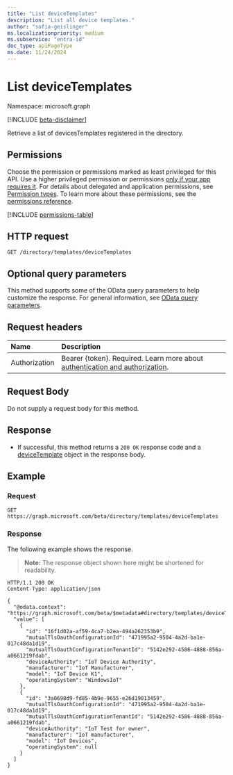 ```yaml
---
title: "List deviceTemplates"
description: "List all device templates."
author: "sofia-geislinger"
ms.localizationpriority: medium
ms.subservice: "entra-id"
doc_type: apiPageType
ms.date: 11/24/2024
---
```


# List deviceTemplates

Namespace: microsoft.graph

[!INCLUDE [beta-disclaimer](../../includes/beta-disclaimer.md)]

Retrieve a list of devicesTemplates registered in the directory.

## Permissions

Choose the permission or permissions marked as least privileged for this API. Use a higher privileged permission or permissions [only if your app requires it](/graph/permissions-overview#best-practices-for-using-microsoft-graph-permissions). For details about delegated and application permissions, see [Permission types](/graph/permissions-overview#permission-types). To learn more about these permissions, see the [permissions reference](/graph/permissions-reference).

<!-- {
  "blockType": "permissions",
  "name": "template-list-devicetemplates-permissions"
}
-->
[!INCLUDE [permissions-table](../includes/permissions/template-list-devicetemplates-permissions.md)]

## HTTP request

<!-- { "blockType": "ignored" } -->
```http
GET /directory/templates/deviceTemplates
```

## Optional query parameters

This method supports some of the OData query parameters to help customize the response. For general information, see [OData query parameters](/graph/query-parameters).

## Request headers

|Name|Description|
|:---|:---|
|Authorization|Bearer {token}. Required. Learn more about [authentication and authorization](/graph/auth/auth-concepts).|

## Request Body

Do not supply a request body for this method.

## Response

- If successful, this method returns a `200 OK` response code and a [deviceTemplate](../resources/devicetemplate.md) object in the response body.

## Example

### Request
<!-- {
  "blockType": "request",
  "name": "list_devicetemplate"
}
-->
``` http
GET https://graph.microsoft.com/beta/directory/templates/deviceTemplates
```

### Response

The following example shows the response.
>**Note:** The response object shown here might be shortened for readability.
<!-- {
  "blockType": "response",
  "truncated": true,
  "@odata.type": "microsoft.graph.deviceTemplate"
}
-->
``` http
HTTP/1.1 200 OK
Content-Type: application/json

{
  "@odata.context": "https://graph.microsoft.com/beta/$metadata#directory/templates/deviceTemplates",
  "value": [
    {
      "id": "16f1d02a-af59-4ca7-b2ea-494a262353b9",
      "mutualTlsOauthConfigurationId": "471995a2-9504-4a2d-ba1e-017c48da1d19",
      "mutualTlsOauthConfigurationTenantId": "5142e292-4586-4888-856a-a0661219fdab",
      "deviceAuthority": "IoT Device Authority",
      "manufacturer": "IoT Manufacturer",
      "model": "IoT Device K1",
      "operatingSystem": "WindowsIoT"
    },
    {
      "id": "3a0698d9-fd85-4b9e-9655-e26d19013459",
      "mutualTlsOauthConfigurationId": "471995a2-9504-4a2d-ba1e-017c48da1d19",
      "mutualTlsOauthConfigurationTenantId": "5142e292-4586-4888-856a-a0661219fdab",
      "deviceAuthority": "IoT Test for owner",
      "manufacturer": "IoT manufacturer",
      "model": "IoT Devices",
      "operatingSystem": null
    }
  ]
}
```
